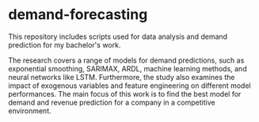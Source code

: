# demand-forecasting
This repository includes scripts used for data analysis and demand prediction for my bachelor's work.

The research covers a range of models for demand predictions, such as exponential smoothing, SARIMAX, ARDL, machine learning methods, and neural networks like LSTM. Furthermore, the study also examines the impact of exogenous variables and feature engineering on different model performances. The main focus of this work is to find the best model for demand and revenue prediction for a company in a competitive environment.

